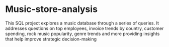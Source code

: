 # Music-store-analysis
This SQL project explores a music database through a series of queries. It addresses questions on top employees, invoice trends by country, customer spending, rock music popularity, genre trends and more providing insights that help improve strategic decision-making

